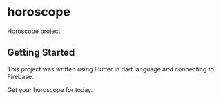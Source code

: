 # horoscope

Horoscope project

## Getting Started

This project was written using Flutter in dart language and connecting to Firebase. 

Get your horoscope for today.